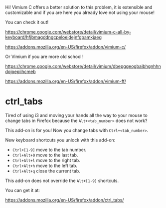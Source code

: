 Hi! Vimium C offers a better solution to this problem, it is extensible and customizable and if you are here you already love not using your mouse!

You can check it out!

https://chrome.google.com/webstore/detail/vimium-c-all-by-keyboard/hfjbmagddngcpeloejdejnfgbamkjaeg

https://addons.mozilla.org/en-US/firefox/addon/vimium-c/

Or Vimium if you are more old school!

https://chrome.google.com/webstore/detail/vimium/dbepggeogbaibhgnhhndojpepiihcmeb

https://addons.mozilla.org/en-US/firefox/addon/vimium-ff/

# ctrl_tabs
Tired of using i3 and moving your hands all the way to your mouse
to change tabs in Firefox because the `Alt+<tab_number>` does not work?

This add-on is for you! Now you change tabs with `Ctrl+<tab_number>`.

New keyboard shortcuts you unlock with this add-on:

- `Ctrl+[1-9]` move to the tab number.
- `Ctrl+Alt+0` move to the last tab.
- `Ctrl+Alt+l` move to the right tab.
- `Ctrl+Alt+h` move to the left tab.
- `Ctrl+Alt+q` close the current tab.

This add-on does not override the `Alt+[1-9]` shortcuts.

You can get it at:

https://addons.mozilla.org/en-US/firefox/addon/ctrl_tabs/

